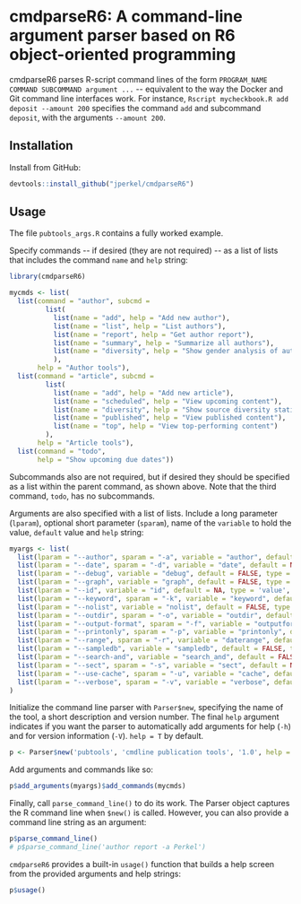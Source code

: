 # cmdparseR6: A command-line argument parser based on R6 object-oriented programming

cmdparseR6 parses R-script command lines of the form `PROGRAM_NAME COMMAND SUBCOMMAND argument ...` -- equivalent to the way the Docker and Git command line interfaces work. For instance, `Rscript mycheckbook.R add deposit --amount 200` specifies the command `add` and subcommand `deposit`, with the arguments `--amount 200`. 

## Installation
Install from GitHub: 
```r
devtools::install_github("jperkel/cmdparseR6")
```

## Usage
The file `pubtools_args.R` contains a fully worked example. 

Specify commands -- if desired (they are not required) -- as a list of lists that includes the command `name` and `help` string: 
```r
library(cmdparseR6)

mycmds <- list(
  list(command = "author", subcmd =
         list(
           list(name = "add", help = "Add new author"),
           list(name = "list", help = "List authors"),
           list(name = "report", help = "Get author report"),
           list(name = "summary", help = "Summarize all authors"),
           list(name = "diversity", help = "Show gender analysis of authorship")
           ),
       help = "Author tools"),
  list(command = "article", subcmd =
         list(
           list(name = "add", help = "Add new article"),
           list(name = "scheduled", help = "View upcoming content"),
           list(name = "diversity", help = "Show source diversity statistics"),
           list(name = "published", help = "View published content"),
           list(name = "top", help = "View top-performing content")
         ),
       help = "Article tools"),
  list(command = "todo", 
       help = "Show upcoming due dates"))
```
Subcommands also are not required, but if desired they should be specified as a list within the parent command, as shown above. Note that the third command, `todo`, has no subcommands. 

Arguments are also specified with a list of lists. Include a long parameter (`lparam`), optional short parameter (`sparam`), name of the `variable` to hold the value, `default` value and `help` string: 
```r
myargs <- list(
  list(lparam = "--author", sparam = "-a", variable = "author", default = NA, type = "value", help = 'Specify author'),
  list(lparam = "--date", sparam = "-d", variable = "date", default = NA, type = 'value', help = 'YYYY-MM-DD | YYYY-MM | YYYY'),
  list(lparam = "--debug", variable = "debug", default = FALSE, type = 'bool', help = "Run in debug mode"),
  list(lparam = "--graph", variable = "graph", default = FALSE, type = 'bool', help = 'Graph output'),
  list(lparam = "--id", variable = "id", default = NA, type = 'value', help = 'Specify row Id for more details'),
  list(lparam = "--keyword", sparam = "-k", variable = "keyword", default = NULL, type = 'multi', help = "Search keywords; multiple keys are OR'd unless search_and == TRUE"),
  list(lparam = "--nolist", variable = "nolist", default = FALSE, type = 'bool', help = "Exclude article listing from author report"),
  list(lparam = "--outdir", sparam = "-o", variable = "outdir", default = 'OUTDIR', type = 'value', help = 'Store plots to outdir'),
  list(lparam = "--output-format", sparam = "-f", variable = "outputformat", default = "svg", type = 'value', help = "Select output format"),
  list(lparam = "--printonly", sparam = "-p", variable = "printonly", default = FALSE, type = 'bool', help = 'Show only print content'),
  list(lparam = "--range", sparam = "-r", variable = "daterange", default = NA, type = 'range', help = 'YYYY-MM-DD:YYYY-MM-DD'),
  list(lparam = "--sampledb", variable = "sampledb", default = FALSE, type = 'bool', help = 'Sample AuthorDB for validation'),
  list(lparam = "--search-and", variable = "search_and", default = FALSE, type = 'bool', help = "Perform Boolean AND keyword search"),
  list(lparam = "--sect", sparam = "-s", variable = "sect", default = NA, type = 'multi', help = 'Filter by section'),
  list(lparam = "--use-cache", sparam = "-u", variable = "cache", default = FALSE, type = "bool", help = "Force using cached files"),
  list(lparam = "--verbose", sparam = "-v", variable = "verbose", default = 0, "count", help = "Print verbose messages; each use increments the verbosity level")
)
```
Initialize the command line parser with `Parser$new`, specifying the name of the tool, a short description and version number. The final `help` argument indicates if you want the parser to automatically add arguments for help (`-h`) and for version information (`-V`). `help = T` by default. 

```r
p <- Parser$new('pubtools', 'cmdline publication tools', '1.0', help = T)
```

Add arguments and commands like so:
```r
p$add_arguments(myargs)$add_commands(mycmds)
```

Finally, call `parse_command_line()` to do its work. The Parser object captures the R command line when `$new()` is called. However, you can also provide a command line string as an argument: 

```r
p$parse_command_line()
# p$parse_command_line('author report -a Perkel')
```

`cmdparseR6` provides a built-in `usage()` function that builds a help screen from the provided arguments and help strings: 
```r
p$usage()
```
